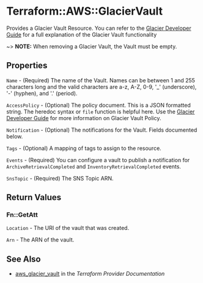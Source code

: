 # Terraform::AWS::GlacierVault

Provides a Glacier Vault Resource. You can refer to the [Glacier Developer Guide](https://docs.aws.amazon.com/amazonglacier/latest/dev/working-with-vaults.html) for a full explanation of the Glacier Vault functionality

~> **NOTE:** When removing a Glacier Vault, the Vault must be empty.

## Properties

`Name` - (Required) The name of the Vault. Names can be between 1 and 255 characters long and the valid characters are a-z, A-Z, 0-9, '_' (underscore), '-' (hyphen), and '.' (period).

`AccessPolicy` - (Optional) The policy document. This is a JSON formatted string.
The heredoc syntax or `file` function is helpful here. Use the [Glacier Developer Guide](https://docs.aws.amazon.com/amazonglacier/latest/dev/vault-access-policy.html) for more information on Glacier Vault Policy.

`Notification` - (Optional) The notifications for the Vault. Fields documented below.

`Tags` - (Optional) A mapping of tags to assign to the resource.

`Events` - (Required) You can configure a vault to publish a notification for `ArchiveRetrievalCompleted` and `InventoryRetrievalCompleted` events.

`SnsTopic` - (Required) The SNS Topic ARN.


## Return Values

### Fn::GetAtt

`Location` - The URI of the vault that was created.

`Arn` - The ARN of the vault.

## See Also

* [aws_glacier_vault](https://www.terraform.io/docs/providers/aws/r/glacier_vault.html) in the _Terraform Provider Documentation_